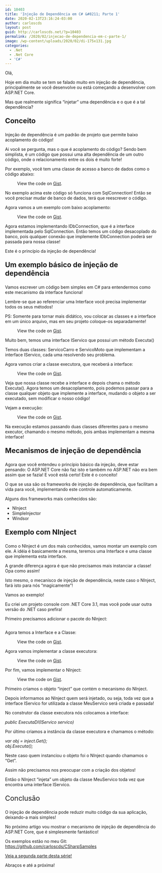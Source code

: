 ```yaml
---
id: 10403
title: 'Injeção de Dependência em C# &#8211; Parte 1'
date: 2020-02-13T23:16:24-03:00
author: carloscds
layout: post
guid: http://carloscds.net/?p=10403
permalink: /2020/02/injecao-de-dependencia-em-c-parte-1/
image: /wp-content/uploads/2020/02/di-175x131.jpg
categories:
  - .Net
  - .Net Core
  - 'C#'
---
```

Olá,

Hoje em dia muito se tem se falado muito em injeção de dependência, principalmente se você desenvolve ou está começando a desenvolver com ASP.NET Core.

Mas que realmente significa &#8220;injetar&#8221; uma dependência e o que é a tal dependência?

<p style="font-size:23px">
  <strong>Conceito</strong>
</p>

Injeção de dependência é um padrão de projeto que permite baixo acoplamento do código!

Ai você se pergunta, mas o que é acoplamento do código? Sendo bem simplista, é um código que possui uma alta dependência de um outro código, onde o relacionamento entre os dois é muito forte!

Por exemplo, você tem uma classe de acesso a banco de dados como o código abaixo:<figure class="wp-block-embed">

<div class="wp-block-embed__wrapper">
  <div class="oembed-gist">
    <noscript>
      View the code on <a href="https://gist.github.com/carloscds/86b89b388998ef0552233713bea23002">Gist</a>.
    </noscript>
  </div>
</div></figure> 

No exemplo acima este código só funciona com SqlConnection! Então se você precisar mudar de banco de dados, terá que reescrever o código.

Agora vamos a um exemplo com baixo acoplamento:<figure class="wp-block-embed">

<div class="wp-block-embed__wrapper">
  <div class="oembed-gist">
    <noscript>
      View the code on <a href="https://gist.github.com/carloscds/d92f06727fbe5508893635f758a26d00">Gist</a>.
    </noscript>
  </div>
</div></figure> 

Agora estamos implementando IDbConnection, que é a interface implementada pelo SqlConnection. Então temos um código desacoplado do banco, pois qualquer conexão que implemente IDbConnection poderá ser passada para nossa classe!

Este é o princípio da injeção de dependência!

<p style="font-size:23px">
  <strong>Um exemplo básico de injeção de dependência</strong>
</p>

Vamos escrever um código bem simples em C# para entendermos como este mecanismo da interface funciona!

Lembre-se que ao referenciar uma Interface você precisa implementar todos os seus métodos!

PS: Somente para tornar mais didático, vou colocar as classes e a interface em um único arquivo, mas em seu projeto coloque-os separadamente!<figure class="wp-block-embed">

<div class="wp-block-embed__wrapper">
  <div class="oembed-gist">
    <noscript>
      View the code on <a href="https://gist.github.com/carloscds/1d55134152920e9e1d3c7c3ac4436a88">Gist</a>.
    </noscript>
  </div>
</div></figure> 

Muito bem, temos uma interface IServico que possui um método Executa()

Temos duas classes: ServicoCarro e ServicoMoto que implementam a interface IServico, cada uma resolvendo seu problema.

Agora vamos criar a classe executora, que receberá a interface:<figure class="wp-block-embed">

<div class="wp-block-embed__wrapper">
  <div class="oembed-gist">
    <noscript>
      View the code on <a href="https://gist.github.com/carloscds/07117dd0eac59c14b6204ad9789648aa">Gist</a>.
    </noscript>
  </div>
</div></figure> 

Veja que nossa classe recebe a interface e depois chama o método Executa(). Agora temos um desacoplamento, pois podemos passar para a classe qualquer objeto que implemente a interface, mudando o objeto a ser executado, sem modificar o nosso código!

Vejam a execução:<figure class="wp-block-embed">

<div class="wp-block-embed__wrapper">
  <div class="oembed-gist">
    <noscript>
      View the code on <a href="https://gist.github.com/carloscds/44f9eab37a05fe52a856cbebbdee6aff">Gist</a>.
    </noscript>
  </div>
</div></figure> 

Na execução estamos passando duas classes diferentes para o mesmo executor, chamando o mesmo método, pois ambas implementam a mesma interface!

<p style="font-size:23px">
  <strong>Mecanismos de injeção de dependência</strong>
</p>

Agora que você entendeu o princípio básico da injeção, deve estar pensando: O ASP.NET Core não faz isto e também no ASP.NET não era bem assim que se fazia! E você está certo! Este é o conceito!

O que se usa são os frameworks de injeção de dependência, que facilitam a vida para você, implementando este controle automaticamente.

Alguns dos frameworks mais conhecidos são:

  * NInject
  * SimpleInjector
  * Windsor

<p style="font-size:23px">
  <strong>Exemplo com NInject</strong>
</p>

Como o NInject é um dos mais conhecidos, vamos montar um exemplo com ele. A idéia é basicamente a mesma, teremos uma Interface e uma classe que implementa esta interface.

A grande diferença agora é que não precisamos mais instanciar a classe! Opa como assim!

Isto mesmo, o mecanisco de injeção de dependência, neste caso o NInject, fará isto para nós &#8220;magicamente&#8221;!

Vamos ao exemplo!

Eu criei um projeto console com .NET Core 3.1, mas você pode usar outra versão do .NET caso prefira!

Primeiro precisamos adicionar o pacote do NInject:<figure class="wp-block-image">

<img src="http://carloscds.net/wp-content/uploads/2020/02/image.png" alt="" class="wp-image-10408" srcset="http://carloscds.net/wp-content/uploads/2020/02/image.png 787w, http://carloscds.net/wp-content/uploads/2020/02/image-300x153.png 300w, http://carloscds.net/wp-content/uploads/2020/02/image-768x391.png 768w" sizes="(max-width: 787px) 100vw, 787px" /> </figure> 

Agora temos a Interface e a Classe:<figure class="wp-block-embed">

<div class="wp-block-embed__wrapper">
  <div class="oembed-gist">
    <noscript>
      View the code on <a href="https://gist.github.com/carloscds/2a13608f0f9b00f061a39b3075ffe4f4">Gist</a>.
    </noscript>
  </div>
</div></figure> 

Agora vamos implementar a classe executora:<figure class="wp-block-embed">

<div class="wp-block-embed__wrapper">
  <div class="oembed-gist">
    <noscript>
      View the code on <a href="https://gist.github.com/carloscds/3f2a1f1fa2b1e2818d19341559628653">Gist</a>.
    </noscript>
  </div>
</div></figure> 

Por fim, vamos implementar o NInject:<figure class="wp-block-embed">

<div class="wp-block-embed__wrapper">
  <div class="oembed-gist">
    <noscript>
      View the code on <a href="https://gist.github.com/carloscds/952cba36cca6792052cfff182f5b077f">Gist</a>.
    </noscript>
  </div>
</div></figure> 

Primeiro criamos o objeto &#8220;inject&#8221; que contém o mecanismo do NInject.

Depois informamos ao NInject quem será injetado, ou seja, toda vez que a interface IServico for utilizada a classe MeuServico será criada e passada!

No construtor da classe executora nós colocamos a interface:

 _public ExecutaDI(IServico servico)_ 

Por último criamos a instância da classe executora e chamamos o método:

_var obj = inject.Get<ExecutaDI>();  
obj.Executa();_

Neste caso quem instanciou o objeto foi o NInject quando chamamos o &#8220;Get&#8221;.

Assim não precisamos nos preocupar com a criação dos objetos! 

Então o NInject &#8220;injeta&#8221; um objeto da classe MeuServico toda vez que encontra uma interface IServico.

<p style="font-size:23px">
  Conclusão
</p>

O injeção de dependência pode reduzir muito código da sua aplicação, deixando-a mais simples!

No próximo artigo vou mostrar o mecanismo de injeção de dependência do ASP.NET Core, que é simplesmente fantástico!

Os exemplos estão no meu Git: <https://github.com/carloscds/CSharpSamples> 

[Veja a segunda parte desta série!](http://carloscds.net/2020/02/injecao-de-dependencia-em-c-parte-2/)

Abraços e até a próxima!